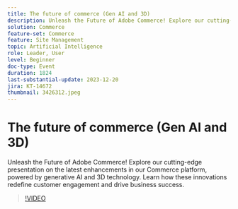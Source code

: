 ```yaml
---
title: The future of commerce (Gen AI and 3D)
description: Unleash the Future of Adobe Commerce! Explore our cutting-edge presentation on the latest enhancements in our Commerce platform, powered by generative AI and 3D technology. Learn how these innovations redefine customer engagement and drive business success.
solution: Commerce
feature-set: Commerce
feature: Site Management
topic: Artificial Intelligence
role: Leader, User
level: Beginner
doc-type: Event
duration: 1824
last-substantial-update: 2023-12-20
jira: KT-14672
thumbnail: 3426312.jpeg
---
```


# The future of commerce (Gen AI and 3D)

Unleash the Future of Adobe Commerce! Explore our cutting-edge presentation on the latest enhancements in our Commerce platform, powered by generative AI and 3D technology. Learn how these innovations redefine customer engagement and drive business success.

>[!VIDEO](https://video.tv.adobe.com/v/3426312/?learn=on)
